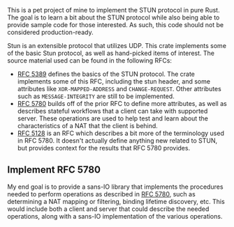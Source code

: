 This is a pet project of mine to implement the STUN protocol in pure Rust. The
goal is to learn a bit about the STUN protocol while also being able to provide
sample code for those interested. As such, this code should not be considered
production-ready.

Stun is an extensible protocol that utilizes UDP. This crate implements some of
the basic Stun protocol, as well as hand-picked items of interest. The source
material used can be found in the following RFCs:

* [RFC 5389] defines the basics of the STUN protocol. The crate implements some
  of this RFC, including the stun header, and some attributes like
  `XOR-MAPPED-ADDRESS` and `CHANGE-REQUEST`. Other attributes such as
  `MESSAGE-INTEGRITY` are still to be implemented.
* [RFC 5780] builds off of the prior RFC to define more attributes, as well as
  describes stateful workflows that a client can take with supported server.
  These operations are used to help test and learn about the characteristics of a
  NAT that the client is behind.
* [RFC 5128] is an RFC which describes a bit more of the terminology used in
  RFC 5780. It doesn't actually define anything new related to STUN, but
  provides context for the results that RFC 5780 provides.


## Implement RFC 5780

My end goal is to provide a sans-IO library that implements the procedures
needed to perform operations as described in [RFC 5780], such as determining
a NAT mapping or filtering, binding lifetime discovery, etc. This would include
both a client and server that could describe the needed operations, along with
a sans-IO implementation of the various operations.

[RFC 5389]: https://datatracker.ietf.org/doc/html/rfc5389
[RFC 5780]: https://datatracker.ietf.org/doc/html/rfc5780
[RFC 5128]: https://datatracker.ietf.org/doc/html/rfc5128

